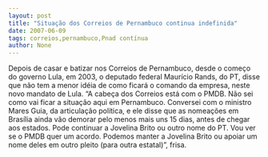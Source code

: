 ```yaml
---
layout: post
title: "Situação dos Correios de Pernambuco continua indefinida"
date: 2007-06-09
tags: correios,pernambuco,Pnad contínua
author: None
---
```

Depois de casar e batizar nos Correios de Pernambuco, desde o come&ccedil;o do governo Lula, em 2003, o deputado federal Maur&iacute;cio Rands, do PT, disse que n&atilde;o tem a menor id&eacute;ia de como ficar&aacute; o comando da empresa, neste novo mandato de Lula.
&ldquo;A cabe&ccedil;a dos Correios est&aacute; com o PMDB. N&atilde;o sei como vai ficar a situa&ccedil;&atilde;o aqui em Pernambuco. Conversei com o ministro Mares Guia, da articula&ccedil;&atilde;o pol&iacute;tica, e ele disse que as nomea&ccedil;&otilde;es em Bras&iacute;lia ainda v&atilde;o demorar pelo menos mais uns 15 dias, antes de chegar aos estados. Pode continuar a Jovelina Brito ou outro nome do PT. Vou ver se o PMDB quer um acordo. Podemos manter a Jovelina Brito ou apoiar um nome deles em outro pleito (para outra estatal)&rdquo;, frisa. 